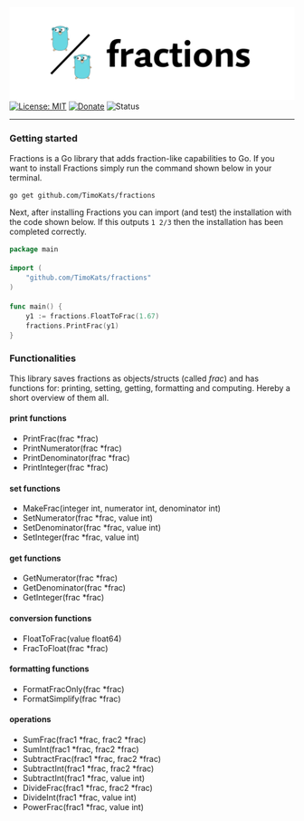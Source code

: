 ![fractions logo](https://github.com/TimoKats/fractions/blob/cafbfa70d4054a1df8eb4c10d2fc4d6511dd3f19/logo.png)  
[![License: MIT](https://img.shields.io/badge/License-MIT-blue.svg)](https://opensource.org/licenses/MIT) 
[![Donate](https://img.shields.io/badge/Donate-PayPal-blue.svg)](https://www.paypal.com/donate/?hosted_button_id=V2YDND4NLLPRL)
![Status](https://img.shields.io/static/v1.svg?label=version&message=v1.0.1&color=blue)

---
### Getting started
Fractions is a Go library that adds fraction-like capabilities to Go. If you want to install Fractions simply run the command shown below in your terminal.  
```
go get github.com/TimoKats/fractions
```
Next, after installing Fractions you can import (and test) the installation with the code shown below. If this outputs `1 2/3` then the installation has been completed correctly.  
``` go
package main

import (
	"github.com/TimoKats/fractions"
)

func main() {
	y1 := fractions.FloatToFrac(1.67)
	fractions.PrintFrac(y1)
}
```
### Functionalities
This library saves fractions as objects/structs (called *frac*) and has functions for: printing, setting, getting, formatting and computing. Hereby a short overview of them all.  
#### print functions
 - PrintFrac(frac *frac)
 - PrintNumerator(frac *frac)
 - PrintDenominator(frac *frac)
 - PrintInteger(frac \*frac)
#### set functions
 - MakeFrac(integer int, numerator int, denominator int)
 - SetNumerator(frac \*frac, value int)
 - SetDenominator(frac \*frac, value int)
 - SetInteger(frac \*frac, value int)
#### get functions
 - GetNumerator(frac \*frac)
 - GetDenominator(frac \*frac)
 - GetInteger(frac \*frac)
#### conversion functions
 - FloatToFrac(value float64)
 - FracToFloat(frac \*frac)
#### formatting functions
 - FormatFracOnly(frac \*frac)
 - FormatSimplify(frac \*frac)
#### operations
 - SumFrac(frac1 \*frac, frac2 \*frac)
 - SumInt(frac1 \*frac, frac2 \*frac)
 - SubtractFrac(frac1 \*frac, frac2 \*frac)
 - SubtractInt(frac1 \*frac, frac2 \*frac)
 - SubtractInt(frac1 \*frac, value int)
 - DivideFrac(frac1 \*frac, frac2 \*frac)
 - DivideInt(frac1 \*frac, value int)
 - PowerFrac(frac1 \*frac, value int)
